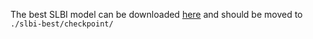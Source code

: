 The best SLBI model can be downloaded [here](https://drive.google.com/open?id=1C9RqLjfsQf6rouBAD2z7ZsmwOY6YDFAY) and should be moved to `./slbi-best/checkpoint/`